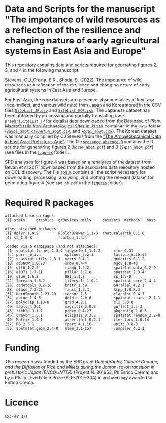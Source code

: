 # Data and Scripts for the manuscript "The impotance of wild resources as a reflection of the resilience and changing nature of early agricultural systems in East Asia and Europe"

This repository contains data and scripts required for generating figures 2, 3, and 4 in the following manuscript:

Stevens, C.J.,Crema, E.R., Shoda, S. (2022). The impotance of wild resources as a reflection of the resilience and changing nature of early agricultural systems in East Asia and Europe.

For East Asia, the core datasets are presence-absence tables of key taxa (rice, millets, and various wild nuts) from Japan and Korea stored in the CSV files [`SiteList_JP.csv`](https://github.com/ercrema/abot_JapanKorea/blob/main/data/SiteList_JP.csv) and [`SiteList_KOR.csv`](https://github.com/ercrema/abot_JapanKorea/blob/main/data/SiteList_KOR.csv). The Japanese dataset has been obtained by processing and partially translating (see [`prepareSiteList_JP`](https://github.com/ercrema/abot_JapanKorea/blob/main/data/prepareSiteList_JP.R) for details) data downloaded from the [Database of Plant Macrofossils from Archaeological Sites in Japan](https://www.rekihaku.ac.jp/up-cgi/login.pl?p=param/issi/db_param) contained in the `data` folder ([`yayoi_abot.csv`](https://github.com/ercrema/abot_JapanKorea/blob/main/data/yayoi_abot.csv),[`kofun_abot.csv`](https://github.com/ercrema/abot_JapanKorea/blob/main/data/kofun_abot.csv), and [`kodai_abot.csv`](https://github.com/ercrema/abot_JapanKorea/blob/main/data/kodai_abot.csv)). The Korean dataset was manually compiled by CJ Stevens from the ["The Archaeobotanical Data in East Asia: Prehistoric Age"](https://portal.nrich.go.kr/kor/originalUsrView.do?menuIdx=565&info_idx=2036&bunya_cd=408).
The file [`presence_absence.R`](https://github.com/ercrema/abot_JapanKorea/blob/main/presence_absence.R) contains the R scripts for generatring figures 2 (`korea_abot.pdf`) and 3 (`japan_abot.pdf`) (see files in the [`figures`](https://github.com/ercrema/abot_JapanKorea/tree/main/figures) folder).

SPD analyses for figure 4 was based on a renalyses of the dataset from [Bevan et al 2017](https://doi.org/10.1073/pnas.1709190114), downloaded from the [associated data repository](https://discovery.ucl.ac.uk/id/eprint/10025178/) hosted on UCL discovery. The file [`spd.R`](https://github.com/ercrema/Stevens_etal_2022/blob/main/spd.R) contains all the script necessary for downloading, processing, analysing, and plotting the relevant dataset for generating figure 4 (see `spd_gb.pdf` in the [`figures`](https://github.com/ercrema/abot_JapanKorea/tree/main/figures) folder).


# Required R packages
```
attached base packages:
[1] stats     graphics  grDevices utils     datasets  methods   base     

other attached packages:
[1] dplyr_1.0.9         RColorBrewer_1.1-3  rnaturalearth_0.1.0
[4] sf_1.0-8            rcarbon_1.4.4      

loaded via a namespace (and not attached):
 [1] spatstat.linnet_2.3-2 tidyselect_1.1.2      xfun_0.31            
 [4] purrr_0.3.4           splines_4.2.1         lattice_0.20-45      
 [7] spatstat.utils_2.3-1  vctrs_0.4.1           generics_0.1.2       
[10] doSNOW_1.0.20         snow_0.4-4            mgcv_1.8-40          
[13] utf8_1.2.2            rlang_1.0.2           spatstat.data_2.2-0  
[16] e1071_1.7-11          pillar_1.7.0          spatstat_2.3-4       
[19] glue_1.6.2            DBI_1.1.2             sp_1.5-0             
[22] foreach_1.5.2         lifecycle_1.0.1       spatstat.core_2.4-4  
[25] codetools_0.2-18      knitr_1.39            parallel_4.2.1       
[28] class_7.3-20          fansi_1.0.3           Rcpp_1.0.8.3         
[31] KernSmooth_2.23-20    tensor_1.5            classInt_0.4-7       
[34] abind_1.4-5           deldir_1.0-6          spatstat.sparse_2.1-1
[37] polyclip_1.10-0       grid_4.2.1            cli_3.3.0            
[40] tools_4.2.1           magrittr_2.0.3        goftest_1.2-3        
[43] tibble_3.1.7          proxy_0.4-27          pkgconfig_2.0.3      
[46] crayon_1.5.1          ellipsis_0.3.2        spatstat.random_2.2-0
[49] Matrix_1.4-1          assertthat_0.2.1      iterators_1.0.14     
[52] R6_2.5.1              rpart_4.1.16          units_0.8-0          
[55] spatstat.geom_2.4-0   nlme_3.1-157          compiler_4.2.1 
```

# Funding
This research was funded by the ERC grant _Demography, Cultural Change, and the Diffusion of Rice and Millets during the Jomon-Yayoi transition in prehistoric Japan (ENCOUNTER)_ (Project N. 801953, PI: Enrico Crema) and by a Philip Leverhulme Prize (PLP-2019-304) in archaeology awarded to Enrico Crema.

# Licence
CC-BY 3.0

